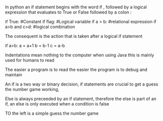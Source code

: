 In python an if statement begins with the word if , followed by a logical expression that evaluates to True or False followed by a colon :

if True:         #Constant
if flag:         #Logical variable
if a > b:        #relational expression
if a>b and c>d:  #logical combination

The consequent is the action that is taken after a logical if statement

if a>b:
    a = a+1
    b = b-1
c = a-b

Indentations mean nothing to the computer when using Java this is mainly used for humans to read

The easier a program is to read the easier the program is to debug and maintain

An if is a two way or binary decision, if statements are crucial to get a guess the number game working,

Else is always preceeded by an if statement, therefore the else is part of an if, an else is only executed when a condition is false

TO the left is a simple guess the number game
